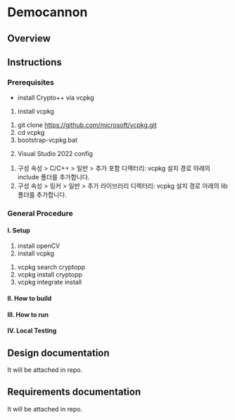 # Democannon


## Overview

## Instructions
### Prerequisites
* install Crypto++ via vcpkg
1. install vcpkg
  1) git clone https://github.com/microsoft/vcpkg.git
  2) cd vcpkg
  3) bootstrap-vcpkg.bat

2. Visual Studio 2022 config
  1) 구성 속성 > C/C++ > 일반 > 추가 포함 디렉터리: vcpkg 설치 경로 아래의 include 폴더를 추가합니다.
  2) 구성 속성 > 링커 > 일반 > 추가 라이브러리 디렉터리: vcpkg 설치 경로 아래의 lib 폴더를 추가합니다. 

### General Procedure
#### I. Setup
1. install openCV
2. install vcpkg
  1) vcpkg search cryptopp
  2) vcpkg install cryptopp
  3) vcpkg integrate install

#### II. How to build

#### III. How to run

#### IV. Local Testing

## Design documentation
It will be attached in repo.

## Requirements documentation
It will be attached in repo.


